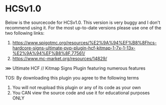 # HCSv1.0

Below is the sourcecode for HCSv1.0. This version is very buggy and I don't recommend using it. For the most up-to-date versions please use one of the two following links:
  1. https://www.spigotmc.org/resources/%E2%9A%94%EF%B8%8Fhcs-hardcore-signs-ultimate-pvp-plugin-hcf-kitmap-1-7x-1-13x-%E2%9A%94%EF%B8%8F.77561/
  2. https://www.mc-market.org/resources/14829/

⋙ Ultimate HCF // Kitmap Signs Plugin featuring numerous features



TOS:
By downloading this plugin you agree to the following terms
1. You will not reupload this plugin or any of its code as your own
2. You CAN view the source code and use it for educational purposes ONLY
